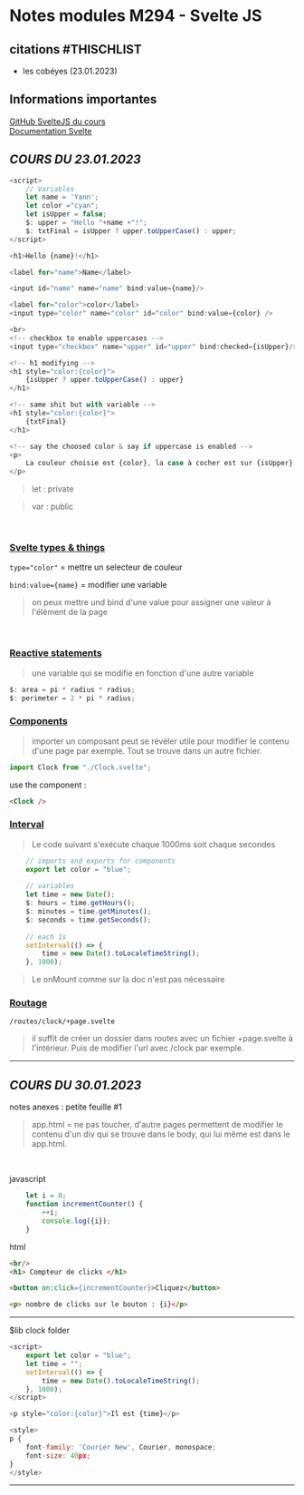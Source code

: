 # Notes modules M294 - Svelte JS

## citations #THISCHLIST
- les cobéyes (23.01.2023)

## Informations importantes

[GitHub SvelteJS du cours](https://github.com/SeenKid/sveltejs-training) <br/>
[Documentation Svelte](https://svelte.dev/docs#) <br/>

## ***COURS DU 23.01.2023***
```js
<script>
	// Variables 
	let name = 'Yann';
	let color ="cyan";
	let isUpper = false;
	$: upper = "Hello "+name +"!";
	$: txtFinal = isUpper ? upper.toUpperCase() : upper;
</script>

<h1>Hello {name}!</h1>

<label for="name">Name</label>

<input id="name" name="name" bind:value={name}/>

<label for="color">color</label>
<input type="color" name="color" id="color" bind:value={color} />

<br>
<!-- checkbox to enable uppercases -->
<input type="checkbox" name="upper" id="upper" bind:checked={isUpper}/> Uppercase

<!-- h1 modifying -->
<h1 style="color:{color}">
	{isUpper ? upper.toUpperCase() : upper}
</h1>

<!-- same shit but with variable -->
<h1 style="color:{color}">
	{txtFinal}
</h1>

<!-- say the choosed color & say if uppercase is enabled -->
<p>
	La couleur choisie est {color}, la case à cocher est sur {isUpper}
</p>
```

>let : private 

>var : public

<br />

### <ins>Svelte types & things</ins>

```type="color"``` = mettre un selecteur de couleur

```bind:value={name}``` = modifier une variable

> on peux mettre und bind d'une value pour assigner une valeur à l'élément de la page

<br />

### <ins>Reactive statements</ins>

> une variable qui se modifie en fonction d'une autre variable

```js
$: area = pi * radius * radius;
$: perimeter = 2 * pi * radius;
```

### <ins>Components</ins>

> importer un composant peut se révéler utile pour modifier le contenu d'une page par exemple. Tout se trouve dans un autre fichier.

```js 
import Clock from "./Clock.svelte";
```

use the component : 
```html
<Clock />
```

### <ins>Interval</ins>

> Le code suivant s'exécute chaque 1000ms soit chaque secondes

```js
	// imports and exports for components
	export let color = "blue";
	
	// variables
	let time = new Date();
	$: hours = time.getHours();
	$: minutes = time.getMinutes();
	$: seconds = time.getSeconds();
	
	// each 1s
	setInterval(() => {
		time = new Date().toLocaleTimeString();
	}, 1000);
```

> Le onMount comme sur la doc n'est pas nécessaire

### <ins>Routage</ins>

```/routes/clock/+page.svelte```
> il suffit de créer un dossier dans routes avec un fichier +page.svelte à l'intérieur. Puis de modifier l'url avec /clock par exemple.

---

## ***COURS DU 30.01.2023***

notes anexes : petite feuille #1

> app.html = ne pas toucher, d'autre pages permettent de modifier le contenu d'un div qui se trouve dans le body, qui lui même est dans le app.html.

<br/>

javascript
```js
    let i = 0;
    function incrementCounter() {
        ++i;
        console.log({i});
    }
```
html
```html
<br/>
<h1> Compteur de clicks </h1>

<button on:click={incrementCounter}>Cliquez</button>

<p> nombre de clicks sur le bouton : {i}</p>
```

---

$lib clock folder

```js
<script>
    export let color = "blue";
    let time = "";
    setInterval(() => {
        time = new Date().toLocaleTimeString();
    }, 1000);
</script>

<p style="color:{color}">Il est {time}</p>

<style>
p {
    font-family: 'Courier New', Courier, monospace;
    font-size: 40px;
}
</style>
```

---

